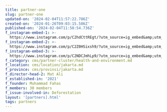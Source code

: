 ```yaml
---
title: partner-one
slug: partner-one
updated-on: '2024-02-04T11:57:22.786Z'
created-on: '2024-01-26T09:03:15.586Z'
published-on: '2024-02-04T11:58:54.736Z'
f_instagram-embed-1: >-
  https://www.instagram.com/p/C2hdCttREgt/?utm_source=ig_embed&amp;utm_campaign=loading
f_instagram-embed-2: >-
  https://www.instagram.com/p/C2Z0HSixsh9/?utm_source=ig_embed&amp;utm_campaign=loading
f_instagram-embed-3: >-
  https://www.instagram.com/p/C2NDCJmhLp9/?utm_source=ig_embed&amp;utm_campaign=loading
f_category: cms/partner-cluster/health-and-environment.md
f_location: cms/location/jakarta.md
f_province: cms/provinsi/jakarta.md
f_director-head-2: Mat Ali
f_established-in: '2021'
f_founder: Muhammad Fahas
f_members: 30 members
f_issue-involved-in: Deforestation
layout: '[partners].html'
tags: partners
---
```



